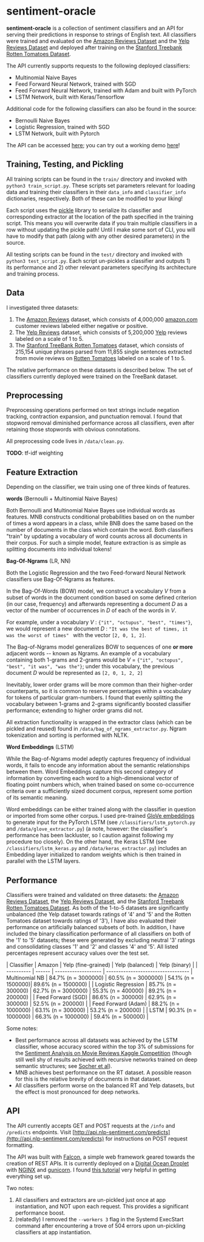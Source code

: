 # sentiment-oracle

**sentiment-oracle** is a collection of sentiment classifiers and an API for serving their predictions in response to strings of English text. All classifiers were trained and evaluated on the [Amazon Reviews Dataset](https://www.kaggle.com/bittlingmayer/amazonreviews/data) and the [Yelp Reviews Dataset](https://www.yelp.com/dataset/download) and deployed after training on the [Stanford Treebank Rotten Tomatoes Dataset](https://nlp.stanford.edu/sentiment/).

The API currently supports requests to the following deployed classifiers:

  * Multinomial Naive Bayes
  * Feed Forward Neural Network, trained with SGD
  * Feed Forward Neural Network, trained with Adam and built with PyTorch
  * LSTM Network, built with Keras/Tensorflow

Additional code for the following classifiers can also be found in the source:

  * Bernoulli Naive Bayes
  * Logistic Regression, trained with SGD
  * LSTM Network, built with Pytorch

The API can be accessed [here](http://api.nlp-sentiment.com/predicts); you can try out a working demo [here](http://nicholasbrown.io/demos/sentiment-oracle/)!

## Training, Testing, and Pickling

All training scripts can be found in the `train/` directory and invoked with `python3 train_script.py`. These scripts set parameters relevant for loading data and training their classifiers in their `data_info` and `classifier_info` dictionaries, respectively. Both of these can be modified to your liking!

Each script uses the [pickle](https://docs.python.org/3/library/pickle.html) library to serialize its classifier and corresponding extractor at the location of the path specified in the training script. This means you will overwrite data if you train multiple classifiers in a row without updating the pickle path! Until I make some sort of CLI, you will have to modify that path (along with any other desired parameters) in the source.

All testing scripts can be found in the `test/` directory and invoked with `python3 test_script.py`. Each script un-pickles a classifier and outputs 1) its performance and 2) other relevant parameters specifying its architecture and training process.

## Data

I investigated three datasets:

1) The [Amazon Reviews](https://www.kaggle.com/bittlingmayer/amazonreviews/data) dataset, which consists of 4,000,000 [amazon.com](http://www.amazon.com) customer reviews labeled either negative or positive.
2) The [Yelp Reviews](https://www.yelp.com/dataset/download) dataset, which consists of 5,200,000 [Yelp](http://www.yelp.com) reviews labeled on a scale of 1 to 5.
3) The [Stanford TreeBank Rotten Tomatoes](https://nlp.stanford.edu/sentiment/) dataset, which consists of 215,154 unique phrases parsed from 11,855 single sentences extracted from movie reviews on [Rotten Tomatoes](http://www.rottentomatoes.com) labeled on a scale of 1 to 5.

The relative performance on these datasets is described below. The set of classifiers currently deployed were trained on the TreeBank dataset.

## Preprocessing

Preprocessing operations performed on text strings include negation tracking, contraction expansion, and punctuation removal. I found that stopword removal diminished performance across all classifiers, even after retaining those stopwords with obvious connotations.

All preprocessing code lives in `/data/clean.py`.

**TODO**: tf-idf weighting

## Feature Extraction

Depending on the classifier, we train using one of three kinds of features.

**words** (Bernoulli + Multinomial Naive Bayes)

Both Bernoulli and Multinomial Naive Bayes use individual words as features. MNB constructs conditional probabilities based on on the number of times a word appears in a class, while BNB does the same based on the number of documents in the class which contain the word. Both classifiers "train" by updating a vocabulary of word counts across all documents in their corpus. For such a simple model, feature extraction is as simple as splitting documents into individual tokens!

**Bag-Of-Ngrams** (LR, NN)

Both the Logistic Regression and the two Feed-forward Neural Network classifiers use Bag-Of-Ngrams as features.

In the Bag-Of-Words (BOW) model, we construct a vocabulary *V* from a subset of words in the document condition based on some defined criterion (in our case, frequency) and afterwards representing a document *D* as a vector of the number of occurrences in *D* of each of the words in *V*.

For example, under a vocabulary *V* : `{"it", "octupus", "best", "times"}`, we would represent a new document *D* : `"It was the best of times, it was the worst of times" ` with the vector `[2, 0, 1, 2]`.

The Bag-of-Ngrams model generalizes BOW to sequences of one **or more** adjacent words -- known as Ngrams. An example of a vocabulary containing both 1-grams and 2-grams would be *V* = `{"it", "octopus", "best", "it was", "was the"}`; under this vocabulary, the previous document *D* would be represented as `[2, 0, 1, 2, 2]`

Inevitably, lower order grams will be more common than their higher-order counterparts, so it is common to reserve percentages within a vocabulary for tokens of particular gram-numbers. I found that evenly splitting the vocabulary between 1-grams and 2-grams significantly boosted classifier performance; extending to higher order grams did not.

All extraction functionality is wrapped in the  extractor class (which can be pickled and reused) found in `/data/bag_of_ngrams_extractor.py`. Ngram tokenization and sorting is performed with NLTK.


**Word Embeddings** (LSTM)

While the Bag-of-Ngrams model adeptly captures frequency of individual words, it fails to encode any information about the semantic relationships between them. Word Embeddings capture this second category of information by converting each word to a high-dimensional vector of floating point numbers which, when trained based on some co-occurrence criteria over a sufficiently sized document corpus, represent some portion of its semantic meaning.

Word embeddings can be either trained along with the classifier in question or imported from some other corpus. I used pre-trained [GloVe embeddings](https://nlp.stanford.edu/projects/glove/) to generate input for the PyTorch LSTM (see `/classifiers/lstm_pytorch.py` and `/data/glove_extractor.py`) (a note, however: the classifier's performance has been lackluster, so I caution against following my procedure too closely). On the other hand, the Keras LSTM (see `/classifiers/lstm_keras.py` and `/data/keras_extractor.py`) includes an Embedding layer initialized to random weights which is then trained in parallel with the LSTM layers.

## Performance

Classifiers were trained and validated on three datasets: the [Amazon Reviews Dataset](https://www.kaggle.com/bittlingmayer/amazonreviews/data), the [Yelp Reviews Dataset](https://www.yelp.com/dataset/download), and the [Stanford Treebank Rotten Tomatoes Dataset](https://nlp.stanford.edu/sentiment/). As both of the 1-to-5 datasets are significantly
unbalanced (the Yelp dataset towards ratings of '4' and '5' and the Rotten Tomatoes dataset towards ratings of '3'), I have also evaluated their performance on artificially balanced subsets of both. In addition, I have included the binary classification performance of all classifiers on both of the '1' to '5' datasets; these were generated by excluding neutral '3' ratings and consolidating classes '1' and '2' and classes '4' and '5'. All listed percentages represent accuracy values over the test set.

| Classifier          | Amazon              | Yelp (fine-grained) | Yelp (balanced)    | Yelp (binary) |
| ----------          | ------              | ------------------- | ----------------------------------
| Multinomial NB      | 84.7% (n = 3000000) | 60.5% (n = 3000000) | 54.1% (n = 1500000)| 89.6% (n = 1500000) |
| Logistic Regression | 85.7% (n = 300000)  | 62.7% (n = 3000000) | 55.3% (n = 400000) | 89.2% (n = 200000)  |
| Feed Forward (SGD)  | 86.6% (n = 300000)  | 62.9% (n = 300000)  | 52.5% (n = 200000) |
| Feed Forward (Adam) | 88.2% (n = 1000000) | 63.1% (n = 300000)  | 53.2% (n = 200000) |
| LSTM                | 90.3% (n = 1000000) | 66.3% (n = 1000000) | 59.4% (n = 500000) |

Some notes:

* Best performance across all datasets was achieved by the LSTM classifier, whose accuracy scored within the top 3% of submissions for the [Sentiment Analysis on Movie Reviews Kaggle Competition](https://www.kaggle.com/c/sentiment-analysis-on-movie-reviews/leaderboard) (though still well shy of results achieved with recursive networks trained on deep semantic structures; see [Socher et al](https://nlp.stanford.edu/sentiment/)).
* MNB achieves best performance on the RT dataset. A possible reason for this is the relative brevity of documents in that dataset.
* All classifiers perform worse on the balanced RT and Yelp datasets, but the effect is most pronounced for deep networks.

## API

The API currently accepts GET and POST requests at the `/info` and `/predicts` endpoints. Visit [http://api.nlp-sentiment.com/predicts](http://api.nlp-sentiment.com/predicts) for instructions on POST request formatting.

The API was built with [Falcon](https://falconframework.org/), a simple web framework geared towards the creation of REST APIs. It is currently deployed on a [Digital Ocean Droplet](https://www.digitalocean.com/products/droplets/) with [NGINX](https://www.nginx.com/) and [gunicorn](http://gunicorn.org/). I found [this tutorial](https://www.digitalocean.com/community/tutorials/how-to-deploy-falcon-web-applications-with-gunicorn-and-nginx-on-ubuntu-16-04) very helpful in getting everything set up.

Two notes:

1) All classifiers and extractors are un-pickled just once at app instantiation, and NOT upon each request. This provides a significant performance boost.
2) (relatedly) I removed the `--workers 3` flag in the Systemd ExecStart command after encountering a trove of 504 errors upon un-pickling classifiers at app instantiation.
